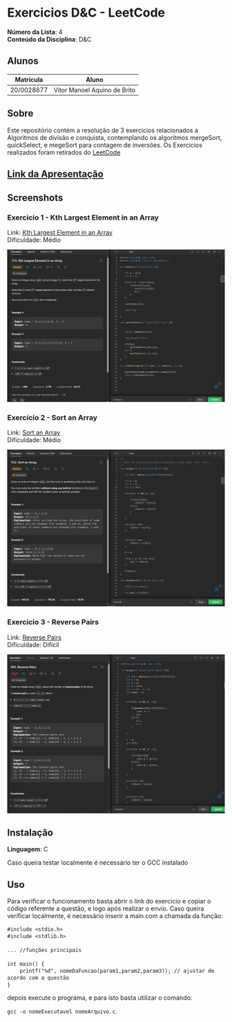 # Exercicios D&C - LeetCode

**Número da Lista**: 4<br>
**Conteúdo da Disciplina**: D&C <br>

## Alunos
|Matrícula | Aluno |
| -- | -- |
| 20/0028677  |  Vitor Manoel Aquino de Brito |


## Sobre 
Este repositório contém a resolução de 3 exercicios relacionados a Algoritmos de divisão e conquista, contemplando os algoritmos mergeSort, quickSelect, e megeSort para contagem de inversões. Os Exercicios realizados foram retirados do [LeetCode](https://leetcode.com/)

## [Link da Apresentação](https://youtu.be/GmY2U4qgBOM)

## Screenshots

### Exercicio 1 - Kth Largest Element in an Array

Link: [Kth Largest Element in an Array](https://leetcode.com/problems/kth-largest-element-in-an-array/description/) <br>
Dificuldade: Médio

![](./img/KElement.png)

### Exercício 2 - Sort an Array

Link: [Sort an Array](https://leetcode.com/problems/sort-an-array/description/) <br>
Dificuldade: Médio

![](./img/sortArray.png)

### Exercicio 3 -  Reverse Pairs

Link: [Reverse Pairs](https://leetcode.com/problems/reverse-pairs/description/) <br>
Dificuldade: Difícil

![](./img/reversePairs.png)

## Instalação 
**Linguagem**: C<br>

Caso queira testar localmente é necessário ter o GCC instalado

## Uso 

Para verificar o funcionamento basta abrir o link do exercicio e copiar o código referente a questão, e logo após realizar o envio. Caso queira verificar localmente, é necessário inserir a main com a chamada da função:
```
#include <stdio.h>
#include <stdlib.h>

... //funções principais

int main() {
    printf("%d", nomeDaFuncao(param1,param2,param3)); // ajustar de acordo com a questão
}
```
depois execute o programa, e para isto basta utilizar o comando:

`gcc -o nomeExecutavel nomeArquivo.c`.

